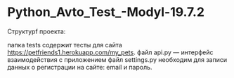 # Python_Avto_Test_-Modyl-19.7.2

Cтруктурf проекта:

папка tests содержит тесты для сайта https://petfriends1.herokuapp.com/my_pets.
файл api.py — интерфейс взаимодействия с приложением
файл settings.py необходим для записи данных о регистрации на сайте: email и пароль.
